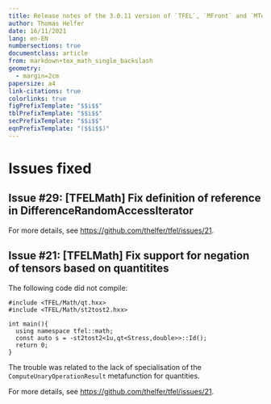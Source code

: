 ```yaml
---
title: Release notes of the 3.0.11 version of `TFEL`, `MFront` and `MTest`
author: Thomas Helfer
date: 16/11/2021
lang: en-EN
numbersections: true
documentclass: article
from: markdown+tex_math_single_backslash
geometry:
  - margin=2cm
papersize: a4
link-citations: true
colorlinks: true
figPrefixTemplate: "$$i$$"
tblPrefixTemplate: "$$i$$"
secPrefixTemplate: "$$i$$"
eqnPrefixTemplate: "($$i$$)"
---
```



# Issues fixed

## Issue #29: [TFELMath] Fix definition of reference in DifferenceRandomAccessIterator

For more details, see <https://github.com/thelfer/tfel/issues/21>.

## Issue #21: [TFELMath] Fix support for negation of tensors based on quantitites

The following code did not compile:

~~~~{.cxx}
#include <TFEL/Math/qt.hxx>
#include <TFEL/Math/st2tost2.hxx>

int main(){
  using namespace tfel::math;
  const auto s = -st2tost2<1u,qt<Stress,double>>::Id();
  return 0;
}
~~~~

The trouble was related to the lack of specialisation of the
`ComputeUnaryOperationResult` metafunction for quantities.

For more details, see <https://github.com/thelfer/tfel/issues/21>.
